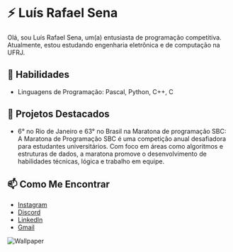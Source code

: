 # ⚡ Luís Rafael Sena

Olá, sou Luís Rafael Sena, um(a) entusiasta de programação competitiva. Atualmente, estou estudando engenharia eletrônica e de computação na UFRJ.

## 🚀 Habilidades

- Linguagens de Programação: Pascal, Python, C++, C

## 🌟 Projetos Destacados

- 6° no Rio de Janeiro e 63° no Brasil na Maratona de programação SBC: A Maratona de Programação SBC é uma competição anual desafiadora para estudantes universitários. Com foco em áreas como algoritmos e estruturas de dados, a maratona promove o desenvolvimento de habilidades técnicas, lógica e trabalho em equipe.

## 📫 Como Me Encontrar

- [Instagram](https://www.instagram.com/luisrafaelsna/?hl=pt-br)
- [Discord](URL)
- [LinkedIn](URL)
- [Gmail](URL)

![Wallpaper]((https://i.pinimg.com/originals/63/dc/36/63dc368ec4c000526967e28678687cac.jpg)https://i.pinimg.com/originals/63/dc/36/63dc368ec4c000526967e28678687cac.jpg)
